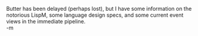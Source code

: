 Butter has been delayed (perhaps lost), but I have some information on the notorious LispM, some language design specs, and some current event views in the immediate pipeline.<br/>
-m
